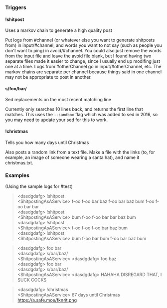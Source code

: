 ### Triggers
#### !shitpost
Uses a markov chain to generate a high quality post

Put logs from #channel (or whatever else you want to generate shitposts from) in input/#channel, and words you want to not say (such as people you don't want to ping) in avoid/#channel.  You could also just remove the words from the input file and leave the avoid file blank, but I found having two separate files made it easier to change, since I usually end up modifing just one at a time.  Logs from #otherChannel go in input/#otherChannel, etc.  The markov chains are separate per channel because things said in one channel may not be appropriate to post in another.

#### s/foo/bar/
Sed replacements on the most recent matching line

Currently only searches 10 lines back, and returns the first line that matches.  This uses the `--sandbox` flag which was added to sed in 2016, so you may need to update your sed for this to work.

#### !christmas
Tells you how many days until Christmas

Also posts a random link from a text file.  Make a file with the links (to, for example, an image of someone wearing a santa hat), and name it christmas.txt.  

### Examples
(Using the sample logs for #test)
>\<dasdgdafg> !shitpost  
>\<ShitpostingAsAService> f-oo f-oo bar baz f-oo bar baz bum f-oo f-oo bar bar  
>\<dasdgdafg> !shitpost  
>\<ShitpostingAsAService> bum f-oo f-oo bar bar baz bum  
>\<dasdgdafg> !shitpost  
>\<ShitpostingAsAService> f-oo f-oo f-oo bar baz bum  
>\<dasdgdafg> !shitpost  
>\<ShitpostingAsAService> bum f-oo bar bum f-oo bar baz bum  
  
  
>\<dasdgdafg> foo bar  
>\<dasdgdafg> s/bar/baz/  
>\<ShitpostingAsAService> \<dasdgdafg> foo baz  
>\<dasdgdafg> foo bar  
>\<dasdgdafg> s/bar/baz/  
>\<ShitpostingAsAService> \<dasdgdafg> HAHAHA DISREGARD THAT, I SUCK COCKS  
  
  
>\<dasdgdafg> !christmas  
>\<ShitpostingAsAService> 67 days until Christmas https://a.safe.moe/fkn4t.png 
